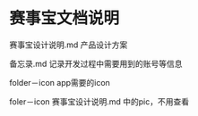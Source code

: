 # 赛事宝文档说明

赛事宝设计说明.md  产品设计方案

备忘录.md   记录开发过程中需要用到的账号等信息

folder－icon  app需要的icon

foler－icon  赛事宝设计说明.md 中的pic，不用查看
